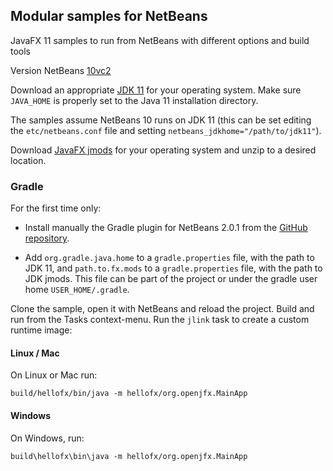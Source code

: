 ## Modular samples for NetBeans

JavaFX 11 samples to run from NetBeans with different options and build tools

Version NetBeans [10vc2](https://dist.apache.org/repos/dist/dev/incubator/netbeans/incubating-netbeans/incubating-10.0-vc2/incubating-netbeans-10.0-vc2-bin.zip)

Download an appropriate [JDK 11](https://jdk.java.net/11/) for your operating system. Make sure `JAVA_HOME` 
is properly set to the Java 11 installation directory. 

The samples assume NetBeans 10 runs on JDK 11 (this can be set editing the `etc/netbeans.conf` file
and setting `netbeans_jdkhome="/path/to/jdk11"`).

Download [JavaFX jmods](https://gluonhq.com/products/javafx/) for your operating 
system and unzip to a desired location.

### Gradle

For the first time only:

- Install manually the Gradle plugin for NetBeans 2.0.1 from the 
[GitHub repository](https://github.com/kelemen/netbeans-gradle-project/releases).

- Add `org.gradle.java.home` to a `gradle.properties` file, with the path to JDK 11, and
 `path.to.fx.mods` to a `gradle.properties` file, with the path to JDK jmods. This file 
can be part of the project or under the gradle user home `USER_HOME/.gradle`. 

Clone the sample, open it with NetBeans and reload the project. Build and run
from the Tasks context-menu. Run the `jlink` task to create a custom runtime image:

#### Linux / Mac

On Linux or Mac run:

    build/hellofx/bin/java -m hellofx/org.openjfx.MainApp

#### Windows

On Windows, run:

    build\hellofx\bin\java -m hellofx/org.openjfx.MainApp
